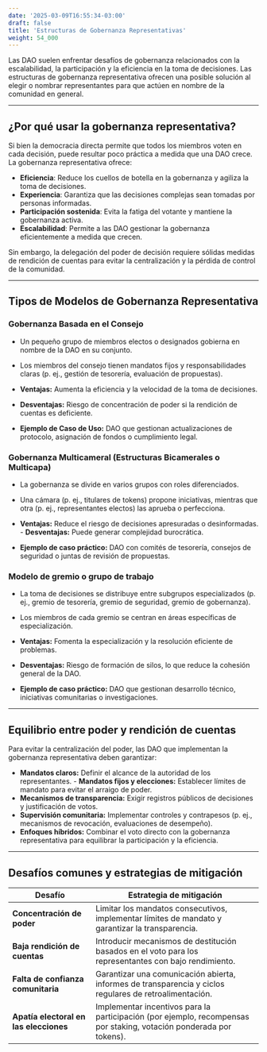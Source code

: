```yaml
---
date: '2025-03-09T16:55:34-03:00'
draft: false
title: 'Estructuras de Gobernanza Representativas'
weight: 54_000
---
```


Las DAO suelen enfrentar desafíos de gobernanza relacionados con la escalabilidad, la participación y la eficiencia en la toma de decisiones. Las estructuras de gobernanza representativa ofrecen una posible solución al elegir o nombrar representantes para que actúen en nombre de la comunidad en general.

---

## **¿Por qué usar la gobernanza representativa?**

Si bien la democracia directa permite que todos los miembros voten en cada decisión, puede resultar poco práctica a medida que una DAO crece. La gobernanza representativa ofrece:

- **Eficiencia**: Reduce los cuellos de botella en la gobernanza y agiliza la toma de decisiones.
- **Experiencia**: Garantiza que las decisiones complejas sean tomadas por personas informadas.
- **Participación sostenida**: Evita la fatiga del votante y mantiene la gobernanza activa.
- **Escalabilidad**: Permite a las DAO gestionar la gobernanza eficientemente a medida que crecen.

Sin embargo, la delegación del poder de decisión requiere sólidas medidas de rendición de cuentas para evitar la centralización y la pérdida de control de la comunidad.

---

## **Tipos de Modelos de Gobernanza Representativa**

### **Gobernanza Basada en el Consejo**
- Un pequeño grupo de miembros electos o designados gobierna en nombre de la DAO en su conjunto.
- Los miembros del consejo tienen mandatos fijos y responsabilidades claras (p. ej., gestión de tesorería, evaluación de propuestas).

- **Ventajas:** Aumenta la eficiencia y la velocidad de la toma de decisiones.

- **Desventajas:** Riesgo de concentración de poder si la rendición de cuentas es deficiente.

- **Ejemplo de Caso de Uso:** DAO que gestionan actualizaciones de protocolo, asignación de fondos o cumplimiento legal.


### **Gobernanza Multicameral (Estructuras Bicamerales o Multicapa)**
- La gobernanza se divide en varios grupos con roles diferenciados.

- Una cámara (p. ej., titulares de tokens) propone iniciativas, mientras que otra (p. ej., representantes electos) las aprueba o perfecciona.

- **Ventajas:** Reduce el riesgo de decisiones apresuradas o desinformadas. - **Desventajas:** Puede generar complejidad burocrática.
- **Ejemplo de caso práctico:** DAO con comités de tesorería, consejos de seguridad o juntas de revisión de propuestas.

### **Modelo de gremio o grupo de trabajo**
- La toma de decisiones se distribuye entre subgrupos especializados (p. ej., gremio de tesorería, gremio de seguridad, gremio de gobernanza).
- Los miembros de cada gremio se centran en áreas específicas de especialización.
- **Ventajas:** Fomenta la especialización y la resolución eficiente de problemas.

- **Desventajas:** Riesgo de formación de silos, lo que reduce la cohesión general de la DAO.

- **Ejemplo de caso práctico:** DAO que gestionan desarrollo técnico, iniciativas comunitarias o investigaciones.

---

## **Equilibrio entre poder y rendición de cuentas**

Para evitar la centralización del poder, las DAO que implementan la gobernanza representativa deben garantizar:

- **Mandatos claros:** Definir el alcance de la autoridad de los representantes. - **Mandatos fijos y elecciones:** Establecer límites de mandato para evitar el arraigo de poder.
- **Mecanismos de transparencia:** Exigir registros públicos de decisiones y justificación de votos.
- **Supervisión comunitaria:** Implementar controles y contrapesos (p. ej., mecanismos de revocación, evaluaciones de desempeño).
- **Enfoques híbridos:** Combinar el voto directo con la gobernanza representativa para equilibrar la participación y la eficiencia.

---

## **Desafíos comunes y estrategias de mitigación**

| **Desafío** | **Estrategia de mitigación** |
|--------------|----------------------|
| **Concentración de poder** | Limitar los mandatos consecutivos, implementar límites de mandato y garantizar la transparencia. |
| **Baja rendición de cuentas** | Introducir mecanismos de destitución basados ​​en el voto para los representantes con bajo rendimiento. |
| **Falta de confianza comunitaria** | Garantizar una comunicación abierta, informes de transparencia y ciclos regulares de retroalimentación. |
| **Apatía electoral en las elecciones** | Implementar incentivos para la participación (por ejemplo, recompensas por staking, votación ponderada por tokens). |